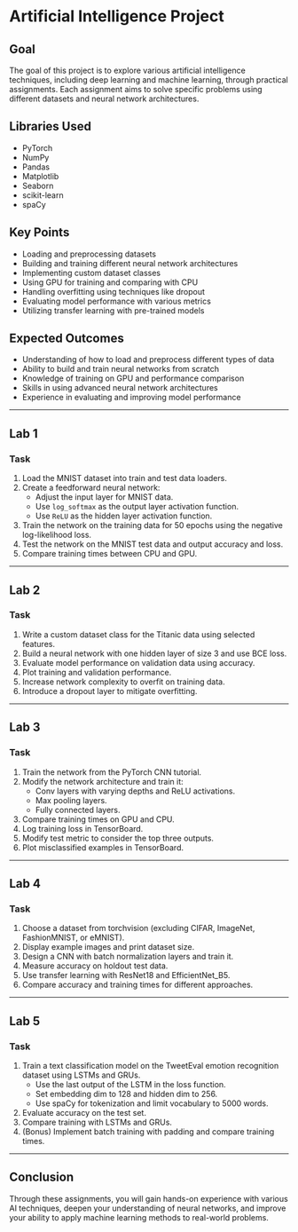 # Artificial Intelligence Project

## Goal
The goal of this project is to explore various artificial intelligence techniques, including deep learning and machine learning, through practical assignments. Each assignment aims to solve specific problems using different datasets and neural network architectures.

## Libraries Used
- PyTorch
- NumPy
- Pandas
- Matplotlib
- Seaborn
- scikit-learn
- spaCy

## Key Points
- Loading and preprocessing datasets
- Building and training different neural network architectures
- Implementing custom dataset classes
- Using GPU for training and comparing with CPU
- Handling overfitting using techniques like dropout
- Evaluating model performance with various metrics
- Utilizing transfer learning with pre-trained models

## Expected Outcomes
- Understanding of how to load and preprocess different types of data
- Ability to build and train neural networks from scratch
- Knowledge of training on GPU and performance comparison
- Skills in using advanced neural network architectures
- Experience in evaluating and improving model performance

---

## Lab 1

### Task
1. Load the MNIST dataset into train and test data loaders.
2. Create a feedforward neural network:
   - Adjust the input layer for MNIST data.
   - Use `log_softmax` as the output layer activation function.
   - Use `ReLU` as the hidden layer activation function.
3. Train the network on the training data for 50 epochs using the negative log-likelihood loss.
4. Test the network on the MNIST test data and output accuracy and loss.
5. Compare training times between CPU and GPU.

---

## Lab 2

### Task
1. Write a custom dataset class for the Titanic data using selected features.
2. Build a neural network with one hidden layer of size 3 and use BCE loss.
3. Evaluate model performance on validation data using accuracy.
4. Plot training and validation performance.
5. Increase network complexity to overfit on training data.
6. Introduce a dropout layer to mitigate overfitting.

---

## Lab 3

### Task
1. Train the network from the PyTorch CNN tutorial.
2. Modify the network architecture and train it:
   - Conv layers with varying depths and ReLU activations.
   - Max pooling layers.
   - Fully connected layers.
3. Compare training times on GPU and CPU.
4. Log training loss in TensorBoard.
5. Modify test metric to consider the top three outputs.
6. Plot misclassified examples in TensorBoard.

---

## Lab 4

### Task
1. Choose a dataset from torchvision (excluding CIFAR, ImageNet, FashionMNIST, or eMNIST).
2. Display example images and print dataset size.
3. Design a CNN with batch normalization layers and train it.
4. Measure accuracy on holdout test data.
5. Use transfer learning with ResNet18 and EfficientNet_B5.
6. Compare accuracy and training times for different approaches.

---

## Lab 5

### Task
1. Train a text classification model on the TweetEval emotion recognition dataset using LSTMs and GRUs.
   - Use the last output of the LSTM in the loss function.
   - Set embedding dim to 128 and hidden dim to 256.
   - Use spaCy for tokenization and limit vocabulary to 5000 words.
2. Evaluate accuracy on the test set.
3. Compare training with LSTMs and GRUs.
4. (Bonus) Implement batch training with padding and compare training times.

---

## Conclusion
Through these assignments, you will gain hands-on experience with various AI techniques, deepen your understanding of neural networks, and improve your ability to apply machine learning methods to real-world problems.
